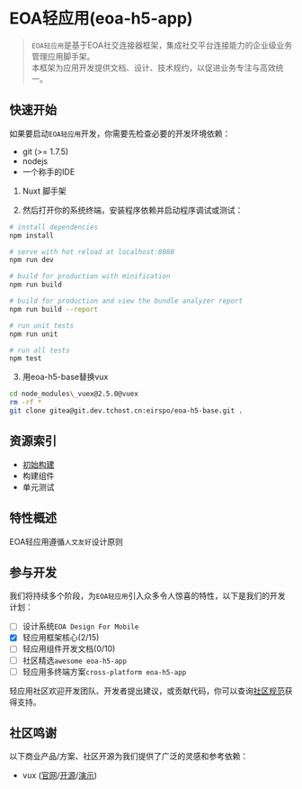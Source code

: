 # EOA轻应用(eoa-h5-app)

> `EOA轻应用`是基于EOA社交连接器框架，集成社交平台连接能力的企业级业务管理应用脚手架。  
> 本框架为应用开发提供文档、设计、技术规约，以促进业务专注与高效统一。

## 快速开始

如果要启动`EOA轻应用`开发，你需要先检查必要的开发环境依赖：  

- git (>= 1.7.5)
- nodejs
- 一个称手的IDE  

1. Nuxt 脚手架

2. 然后打开你的系统终端，安装程序依赖并启动程序调试或测试：  

```bash
# install dependencies
npm install

# serve with hot reload at localhost:8080
npm run dev

# build for production with minification
npm run build

# build for production and view the bundle analyzer report
npm run build --report

# run unit tests
npm run unit

# run all tests
npm test
```

3. 用eoa-h5-base替换vux

```bash
cd node_modules\_vuex@2.5.0@vuex
rm -rf *
git clone gitea@git.dev.tchost.cn:eirspo/eoa-h5-base.git .
```

## 资源索引

- [初始构建]()
- 构建组件
- 单元测试

## 特性概述

EOA轻应用遵循`人文友好`设计原则

## 参与开发

我们将持续多个阶段，为`EOA轻应用`引入众多令人惊喜的特性，以下是我们的开发计划：

- [ ] 设计系统`EOA Design For Mobile`
- [x] 轻应用框架核心(2/15)
- [ ] 轻应用组件开发文档(0/10)
- [ ] 社区精选`awesome eoa-h5-app`
- [ ] 轻应用多终端方案`cross-platform eoa-h5-app`

轻应用社区欢迎开发团队、开发者提出建议，或贡献代码，你可以查询[社区规范]()获得支持。

## 社区鸣谢

以下商业产品/方案、社区开源为我们提供了广泛的灵感和参考依赖：

- vux ([官网](https://vux.li/)/[开源](https://github.com/airyland/vux)/[演示](https://vux.li/demos/v2/#/))
